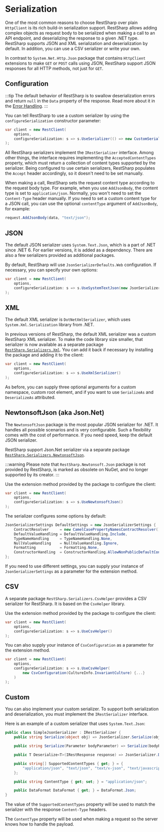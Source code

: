# Serialization

One of the most common reasons to choose RestSharp over plain `HttpClient` is its rich build-in serialization support. RestSharp allows adding complex objects as request body to be serialized when making a call to an API endpoint, and deserializing the response to a given .NET type. RestSharp supports JSON and XML serialization and deserialization by default. In addition, you can use a CSV serializer or write your own.

In contrast to `System.Net.Http.Json` package that contains `HttpClient` extensions to make `GET` or `POST` calls using JSON, RestSharp support JSON responses for all HTTP methods, not just for `GET`.

## Configuration

:::tip
The default behavior of RestSharp is to swallow deserialization errors and return `null` in the `Data`
property of the response. Read more about it in the [Error Handling](error-handling.md).
:::

You can tell RestSharp to use a custom serializer by using the `configureSerialization` constructor parameter:

```csharp
var client = new RestClient(
    options, 
    configureSerialization: s => s.UseSerializer(() => new CustomSerializer());
);
```

All RestSharp serializers implement the `IRestSerializer` interface. Among other things, the interface requires implementing the `AcceptedContentTypes` property, which must return a collection of content types supported by the serializer. Being configured to use certain serializers, RestSharp populates the `Accept` header accordingly, so it doesn't need to be set manually.

When making a call, RestSharp sets the request content type according to the request body type. For example, when you use `AddJsonBody`, the content type is set to `application/json`. Normally, you won't need to set the `Content-Type` header manually. If you need to set a custom content type for a JSON call, you can use the optional `contentType` argument of `AddJsonBody`, for example:

```csharp
request.AddJsonBody(data, "text/json");
```

## JSON

The default JSON serializer uses `System.Text.Json`, which is a part of .NET since .NET 6. For earlier versions, it is added as a dependency. There are also a few serializers provided as additional packages.

By default, RestSharp will use `JsonSerializerDefaults.Web` configuration. If necessary, you can specify your own options:

```csharp
var client = new RestClient(
    options, 
    configureSerialization: s => s.UseSystemTextJson(new JsonSerializerOptions {...})
);
```

## XML

The default XML serializer is `DotNetXmlSerializer`, which uses `System.Xml.Serialization` library from .NET.

In previous versions of RestSharp, the default XML serializer was a custom RestSharp XML serializer. To make the code library size smaller, that serializer is now available as a separate package [`RestSharp.Serializers.Xml`](https://www.nuget.org/packages/RestSharp.Serializers.Xml).
You can add it back if necessary by installing the package and adding it to the client:

```csharp
var client = new RestClient(
    options, 
    configureSerialization: s => s.UseXmlSerializer()
);
```

As before, you can supply three optional arguments for a custom namespace, custom root element, and if you want to use `SerializeAs` and `DeserializeAs` attributed.

## NewtonsoftJson (aka Json.Net)

The `NewtonsoftJson` package is the most popular JSON serializer for .NET. It handles all possible scenarios and is very configurable. Such a flexibility comes with the cost of performance. If you need speed, keep the default JSON serializer.

RestSharp support Json.Net serializer via a separate package [`RestSharp.Serializers.NewtonsoftJson`](https://www.nuget.org/packages/RestSharp.Serializers.NewtonsoftJson).

:::warning
Please note that `RestSharp.Newtonsoft.Json` package is not provided by RestSharp, is marked as obsolete on NuGet, and no longer supported by its creator.
:::

Use the extension method provided by the package to configure the client:

```csharp
var client = new RestClient(
    options, 
    configureSerialization: s => s.UseNewtonsoftJson()
);
```

The serializer configures some options by default:

```csharp
JsonSerializerSettings DefaultSettings = new JsonSerializerSettings {
    ContractResolver     = new CamelCasePropertyNamesContractResolver(),
    DefaultValueHandling = DefaultValueHandling.Include,
    TypeNameHandling     = TypeNameHandling.None,
    NullValueHandling    = NullValueHandling.Ignore,
    Formatting           = Formatting.None,
    ConstructorHandling  = ConstructorHandling.AllowNonPublicDefaultConstructor
};
```

If you need to use different settings, you can supply your instance of
`JsonSerializerSettings` as a parameter for the extension method.

## CSV

A separate package `RestSharp.Serializers.CsvHelper` provides a CSV serializer for RestSharp. It is based on the 
`CsvHelper` library.

Use the extension method provided by the package to configure the client:

```csharp
var client = new RestClient(
    options, 
    configureSerialization: s => s.UseCsvHelper()
);
```

You can also supply your instance of `CsvConfiguration` as a parameter for the extension method.

```csharp
var client = new RestClient(
    options, 
    configureSerialization: s => s.UseCsvHelper(
        new CsvConfiguration(CultureInfo.InvariantCulture) {...}
    )
);
```

## Custom

You can also implement your custom serializer. To support both serialization and
deserialization, you must implement the `IRestSerializer` interface.

Here is an example of a custom serializer that uses `System.Text.Json`:

```csharp
public class SimpleJsonSerializer : IRestSerializer {
    public string Serialize(object obj) => JsonSerializer.Serialize(obj);

    public string Serialize(Parameter bodyParameter) => Serialize(bodyParameter.Value);

    public T Deserialize<T>(IRestResponse response) => JsonSerializer.Deserialize<T>(response.Content);

    public string[] SupportedContentTypes { get; } = {
        "application/json", "text/json", "text/x-json", "text/javascript", "*+json"
    };

    public string ContentType { get; set; } = "application/json";

    public DataFormat DataFormat { get; } = DataFormat.Json;
}
```

The value of the `SupportedContentTypes` property will be used to match the
serializer with the response `Content-Type` headers.

The `ContentType` property will be used when making a request so the
server knows how to handle the payload.
